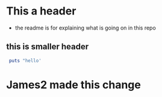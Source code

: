 # This a header

- the readme is for explaining what is going on in this repo

## this is smaller header

```ruby
 puts "hello'
```
# James2 made this change 
